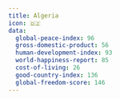 ```yaml
---
title: Algeria
icon: 🇩🇿
data:
  global-peace-index: 96
  gross-domestic-product: 56
  human-development-index: 93
  world-happiness-report: 85
  cost-of-living: 26
  good-country-index: 136
  global-freedom-score: 146
---
```


